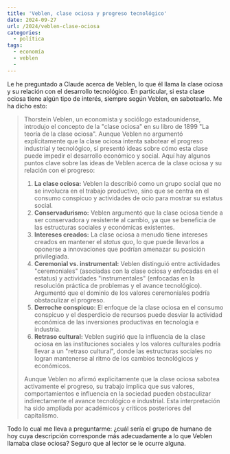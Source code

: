 ```yaml
---
title: 'Veblen, clase ociosa y progreso tecnológico'
date: 2024-09-27
url: /2024/veblen-clase-ociosa
categories:
  - política
tags:
  - economía
  - veblen
  -
---
```


Le he preguntado a Claude acerca de Veblen, lo que él llama la clase ociosa y su relación con el desarrollo tecnológico. En particular, si esta clase ociosa tiene algún tipo de interés, siempre según Veblen, en sabotearlo. Me ha dicho esto:

> Thorstein Veblen, un economista y sociólogo estadounidense, introdujo el concepto de la "clase ociosa" en su libro de 1899 "La teoría de la clase ociosa". Aunque Veblen no argumentó explícitamente que la clase ociosa intenta sabotear el progreso industrial y tecnológico, sí presentó ideas sobre cómo esta clase puede impedir el desarrollo económico y social. Aquí hay algunos puntos clave sobre las ideas de Veblen acerca de la clase ociosa y su relación con el progreso:
>
>1. **La clase ociosa:** Veblen la describió como un grupo social que no se involucra en el trabajo productivo, sino que se centra en el consumo conspicuo y actividades de ocio para mostrar su estatus social.
>1. **Conservadurismo:** Veblen argumentó que la clase ociosa tiende a ser conservadora y resistente al cambio, ya que se beneficia de las estructuras sociales y económicas existentes.
>1. **Intereses creados:** La clase ociosa a menudo tiene intereses creados en mantener el _status quo_, lo que puede llevarlos a oponerse a innovaciones que podrían amenazar su posición privilegiada.
>1. **Ceremonial vs. instrumental:** Veblen distinguió entre actividades "ceremoniales" (asociadas con la clase ociosa y enfocadas en el estatus) y actividades "instrumentales" (enfocadas en la resolución práctica de problemas y el avance tecnológico). Argumentó que el dominio de los valores ceremoniales podría obstaculizar el progreso.
>1. **Derroche conspicuo:** El enfoque de la clase ociosa en el consumo conspicuo y el desperdicio de recursos puede desviar la actividad económica de las inversiones productivas en tecnología e industria.
>1. **Retraso cultural:** Veblen sugirió que la influencia de la clase ociosa en las instituciones sociales y los valores culturales podría llevar a un "retraso cultural", donde las estructuras sociales no logran mantenerse al ritmo de los cambios tecnológicos y económicos.
>
>Aunque Veblen no afirmó explícitamente que la clase ociosa sabotea activamente el progreso, su trabajo implica que sus valores, comportamientos e influencia en la sociedad pueden obstaculizar indirectamente el avance tecnológico e industrial. Esta interpretación ha sido ampliada por académicos y críticos posteriores del capitalismo.

Todo lo cual me lleva a preguntarme: ¿cuál sería el grupo de humano de hoy cuya descripción corresponde más adecuadamente a lo que Veblen llamaba clase ociosa? Seguro que al lector se le ocurre alguna.